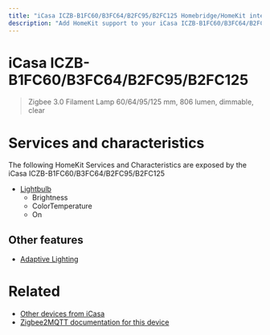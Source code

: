 ```yaml
---
title: "iCasa ICZB-B1FC60/B3FC64/B2FC95/B2FC125 Homebridge/HomeKit integration"
description: "Add HomeKit support to your iCasa ICZB-B1FC60/B3FC64/B2FC95/B2FC125, using Homebridge, Zigbee2MQTT and homebridge-z2m."
---
```

<!---
This file has been GENERATED using src/docgen/docgen.ts
DO NOT EDIT THIS FILE MANUALLY!
-->
# iCasa ICZB-B1FC60/B3FC64/B2FC95/B2FC125
> Zigbee 3.0 Filament Lamp 60/64/95/125 mm, 806 lumen, dimmable, clear


# Services and characteristics
The following HomeKit Services and Characteristics are exposed by
the iCasa ICZB-B1FC60/B3FC64/B2FC95/B2FC125

* [Lightbulb](../../light.md)
  * Brightness
  * ColorTemperature
  * On


## Other features
* [Adaptive Lighting](../../light.md)


# Related
* [Other devices from iCasa](../index.md#icasa)
* [Zigbee2MQTT documentation for this device](https://www.zigbee2mqtt.io/devices/ICZB-B1FC60_B3FC64_B2FC95_B2FC125.html)